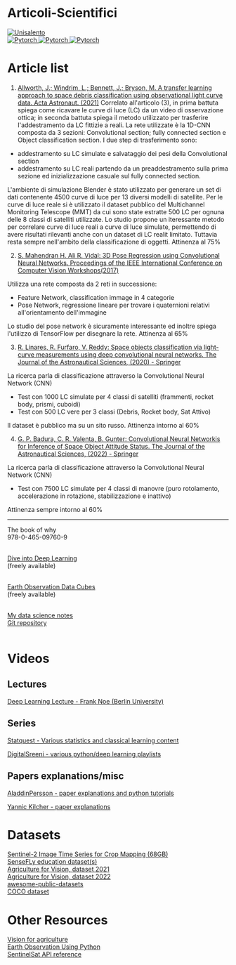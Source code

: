 # Articoli-Scientifici


<p align="left">
    <a href="https://circleci.com/gh/huggingface/transformers">
        <img alt="Unisalento" src="https://upload.wikimedia.org/wikipedia/it/8/87/Universit%C3%A0_del_Salento_logo.png">
    </a>
    </br>
    <a href="https://circleci.com/gh/huggingface/transformers">
       <img alt="Pytorch" src="https://img.shields.io/badge/Books-red.svg">
    </a>
   <a href="https://circleci.com/gh/huggingface/transformers">
       <img alt="Pytorch" src="https://img.shields.io/badge/Youtube-playlists-green.svg">
    </a>    
     <a href="https://github.com/ardalcar">
       <img alt="Pytorch" src="https://img.shields.io/github/gist/stars/2a09bc1qk55vk7wjgzg3pmxlh59rv5dlgewd9jem5nrt4w?style=social">
    </a>    
</p>

# Article list

1. [Allworth, J.; Windrim, L.; Bennett, J.; Bryson, M. A transfer learning approach to space debris classification using observational light curve data. Acta Astronaut. (2021)](https://www.sciencedirect.com/science/article/pii/S0094576521000588)
Correlato all'articolo (3), in prima battuta spiega come ricavare le curve di luce (LC) da un video di osservazione ottica; in seconda battuta spiega il metodo utilizzato per trasferire l'addestramento da LC fittizie a reali. La rete utilizzate è la 1D-CNN composta da 3 sezioni: Convolutional section; fully connected section e Object classification section.
I due step di trasferimento sono:
* addestramento su LC simulate e salvataggio dei pesi della Convolutional section
* addestramento su LC reali partendo da un preaddestramento sulla prima sezione ed inizializzazione casuale sul fully connected section.

L'ambiente di simulazione Blender è stato utilizzato per generare un set di dati contenente 4500 curve di luce per 13 diversi modelli di satellite.
Per le curve di luce reale si è utilizzato il dataset pubblico del Multichannel Monitoring Telescope (MMT)  da cui sono state estratte 500 LC per ognuna delle 8 classi di satelliti utilizzate.
Lo studio propone un iteressante metodo per correlare curve di luce reali a curve di luce simulate, permettendo di avere risultati rilevanti anche con un dataset di LC realit limitato. Tuttavia resta sempre nell'ambito della classificazione di oggetti.
Attinenza al 75%

2. [S. Mahendran H. Ali R. Vidal: 3D Pose Regression using Convolutional Neural Networks. Proceedings of the IEEE International Conference on Computer Vision Workshops(2017)](https://arxiv.org/abs/1708.05628)

Utilizza una rete composta da 2 reti in successione:
* Feature Network, classification immage in 4 categorie
* Pose Network, regressione lineare per trovare i quaternioni relativi all'orientamento dell'immagine

Lo studio del pose network è sicuramente interessante ed inoltre spiega l'utilizzo di TensorFlow per disegnare la rete. 
Attinenza al 65%

3. [R. Linares, R. Furfaro, V. Reddy: Space objects classification via light-curve measurements using deep convolutional neural networks. The Journal of the Astronautical Sciences, (2020) - Springer](https://doi.org/10.1007/s40295-019-00208-w) 

La ricerca parla di classificazione attraverso la Convolutional Neural Network (CNN)
* Test con 1000 LC simulate per 4 classi di satelliti (frammenti, rocket body, prismi, cuboidi)
* Test con 500 LC vere per 3 classi (Debris, Rocket body, Sat Attivo)

Il dataset è pubblico ma su un sito russo.
Attinenza intorno al 60% 

4. [G. P. Badura, C. R. Valenta, B. Gunter: Convolutional Neural Networkis for Inference of Space Object Attitude Status. The Journal of the Astronautical Sciences, (2022) - Springer](https://doi.org/10.1007/s40295-022-00309-z) 

La ricerca parla di classificazione attraverso la Convolutional Neural Network (CNN)
* Test con 7500 LC simulate per 4 classi di manovre (puro rotolamento, accelerazione in rotazione, stabilizzazione e inattivo)

Attinenza sempre intorno al 60%


---

The book of why <br>
978-0-465-09760-9<br><br>  


[Dive into Deep Learning](https://d2l.ai/)  <br>
(freely available)<br><br>

[Earth Observation Data Cubes](https://www.opendatacube.org/_files/ugd/f9d4ea_9357a7188c64483fbbce9378a23aa1e9.pdf)<br>
(freely available)<br><br>

[My data science notes](https://www.overleaf.com/read/pkqvmdkywmhn)<br>
[Git repository](https://github.com/Lorenzo-Epifani/DataScienceNotes)<br><br>


# Videos
## Lectures

[Deep Learning Lecture - Frank Noe (Berlin University)](https://www.youtube.com/playlist?list=PLqPI2gxxYgMKN5AVcTajQ79BTV4BiFN_0)<br>

## Series
[Statquest - Various statistics and classical learning content](https://www.youtube.com/c/joshstarmer/playlists)

[DigitalSreeni - various python/deep learning playlists](https://www.youtube.com/c/DigitalSreeni/playlists)<br>

## Papers explanations/misc

[AladdinPersson - paper explanations and python tutorials](https://www.youtube.com/c/AladdinPersson/playlists)<br>

[Yannic Kilcher - paper explanations](https://www.youtube.com/c/YannicKilcher/playlists)<br>


# Datasets
[Sentinel-2 Image Time Series for Crop Mapping (68GB)](https://www.kaggle.com/datasets/ignazio/sentinel2-crop-mapping) <br>
[SenseFLy education dataset(s)](https://www.sensefly.com/education/datasets/) <br>
[Agriculture for Vision, dataset 2021](https://www.agriculture-vision.com/agriculture-vision-2021/dataset-2021)<br>
[Agriculture for Vision, dataset 2022](https://www.agriculture-vision.com/agriculture-vision-2022/prize-challenge-2022/agriculture-vision-challenge-2022)<br>
[awesome-public-datasets](https://github.com/awesomedata/awesome-public-datasets)<br>
[COCO dataset](https://cocodataset.org/#home)<br>

# Other Resources

[Vision for agriculture](https://www.agriculture-vision.com/)<br>
[Earth Observation Using Python](https://github.com/resmaili/Earth-Obs-Py)<br>
[SentinelSat API reference](https://sentinelsat.readthedocs.io/en/stable/api_reference.html)

 

